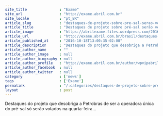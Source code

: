 ```yaml
---
site_title               : "Exame"
site_url                 : "http://exame.abril.com.br"
site_locale              : "pt_BR"
article_slug             : "destaques-de-projeto-sobre-pre-sal-serao-votados-na-quarta"
article_title            : "Destaques de projeto sobre pré-sal serão votados na quarta"
article_image            : "https://abrilexame.files.wordpress.com/2016/10/size_960_16_9_trabalhadores-p-34-petrobras-jpg1.jpg?quality=70&strip=all&w=960"
article_url              : "http://exame.abril.com.br/brasil/destaques-de-projeto-sobre-pre-sal-serao-votados-na-quarta/"
article_published_at     : "2016-10-18T13:00:35-02:00"
article_description      : "Destaques do projeto que desobriga a Petrobras de ser a operadora única do pré-sal só serão votados na quarta-feira..."
article_author_name      : ""
article_author_image     : null
article_author_biography : null
article_author_profile   : "http://exame.abril.com.br/author/wpvipabril/"
article_author_facebook  : null
article_author_twitter   : null
category                 : ['news']
tags                     : ['Exame']
permalink                : "/:categories/destaques-de-projeto-sobre-pre-sal-serao-votados-na-quarta/"
layout                   : post
---
```


Destaques do projeto que desobriga a Petrobras de ser a operadora única do pré-sal só serão votados na quarta-feira...
